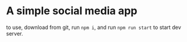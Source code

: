 # A simple social media app

to use, download from git, run ```npm i```, and run ```npm run start``` to start dev server.